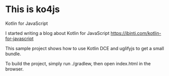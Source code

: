# This is ko4js
Kotlin for JavaScript

I started writing a blog about 
Kotlin for JavaScript https://ibinti.com/kotlin-for-javascript

This sample project shows how to use Kotlin DCE and uglifyjs to get a small bundle.

To build the project, simply run ./gradlew, then open index.html in the browser.
